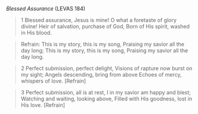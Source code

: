 _Blessed Assurance_ (LEVAS 184)

> 1
Blessed assurance, Jesus is mine!
O what a foretaste of glory divine!
Heir of salvation, purchase of God,
Born of His spirit, washed in His blood.

> Refrain:
This is my story, this is my song,
Praising my savior all the day long;
This is my story, this is my song,
Praising my savior all the day long.

> 2 
Perfect submission, perfect delight,
Visions of rapture now burst on my sight;
Angels descending, bring from above
Echoes of mercy, whispers of love. [Refrain]

> 3 
Perfect submission, all is at rest,
I in my savior am happy and blest;
Watching and waiting, looking above,
Filled with His goodness, lost in His love. [Refrain]
